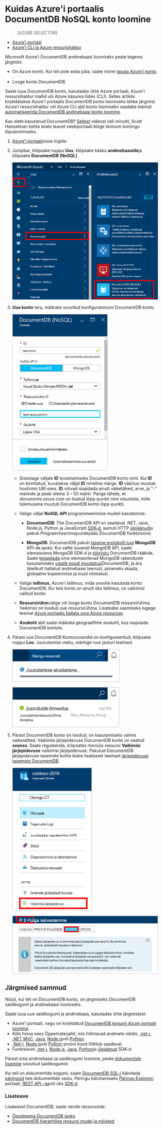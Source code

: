 <properties
    pageTitle="Kuidas luua konto DocumentDB | Microsoft Azure'i"
    description="Azure'i DocumentDB NoSQL andmebaasi koostamine. Järgige neid juhiseid DocumentDB konto loomine ja käivitamine koostamise lõõskav kiire ja globaalse skaala NoSQL andmebaasi." 
    keywords="andmebaasi koostamine"
    services="documentdb"
    documentationCenter=""
    authors="mimig1"
    manager="jhubbard"
    editor="monicar"/>

<tags
    ms.service="documentdb"
    ms.workload="data-services"
    ms.tgt_pltfrm="na"
    ms.devlang="na"
    ms.topic="get-started-article"
    ms.date="10/17/2016"
    ms.author="mimig"/>

# <a name="how-to-create-a-documentdb-nosql-account-using-the-azure-portal"></a>Kuidas Azure'i portaalis DocumentDB NoSQL konto loomine

> [AZURE.SELECTOR]
- [Azure'i portaal](documentdb-create-account.md)
- [Azure'i CLI ja Azure ressursihaldur](documentdb-automation-resource-manager-cli.md)

Microsoft Azure'i DocumentDB andmebaasi loomiseks peate tegema järgmist:

- On Azure konto. Kui teil pole seda juba, saate mõne [tasuta Azure'i konto](https://azure.microsoft.com/free) . 
- Looge konto DocumentDB.  

Saate luua DocumentDB konto, kasutades ühte Azure portaali, Azure'i ressursihaldur mallid või Azure käsurea liides (CLI). Selles artiklis kirjeldatakse Azure'i portaalis DocumentDB konto loomiseks tehke järgmist. Azure'i ressursihaldur või Azure CLI abil konto loomiseks vaadake teemat [automatiseerida DocumentDB andmebaasi konto loomine](documentdb-automation-resource-manager-cli.md).

Kas olete kasutanud DocumentDB? [Sellest](https://azure.microsoft.com/documentation/videos/create-documentdb-on-azure/) videost neli minutit, Scott Hanselman kohta leiate teavet veebiportaali kõige levinum toimingu lõpuleviimiseks.

1.  [Azure'i portaali](https://portal.azure.com/)sisse logida.
2.  Jumpbar, klõpsake nuppu **Uus**, klõpsake käsku **andmebaaside**ja klõpsake **DocumentDB (NoSQL)**. 

    ![Kuvatõmmis Azure portaali, esiletõstmine rohkem teenuseid ja DocumentDB (NoSQL)](./media/documentdb-create-account/create-nosql-db-databases-json-tutorial-1.png)  

3. **Uue konto** tera, määrake soovitud konfiguratsiooni DocumentDB konto.

    ![Uue DocumentDB tera kuvatõmmis](./media/documentdb-create-account/create-nosql-db-databases-json-tutorial-2.png)

    - Sisestage väljale **ID** tuvastamiseks DocumentDB konto nimi.  Kui **ID** on kinnitatud, kuvatakse väljal **ID** roheline märge. **ID** väärtus muutub hostinimi URI sees. **ID** võivad sisaldada ainult väiketähed, arve, ja "-" märkide ja peab olema 3 – 50 märki. Pange tähele, et *documents.azure.com* on lisatud lõpp-punkti nimi otsustate, mille tulemusena muutub DocumentDB konto lõpp-punkti.

    - Valige väljal **NoSQL API** programmeerimise mudeli kasutamine:
        - **DocumentDB**: The DocumentDB API on saadaval .NET, Java, Node.js, Python ja JavaScripti [SDK-d](documentdb-sdk-dotnet.md), samuti HTTP [ülejäänud](https://msdn.microsoft.com/library/azure/dn781481.aspx)ja pakub Programmeerimisjuurdepääs DocumentDB funktsioone. 
       
        - **MongoDB**: DocumentDB pakub [taseme protokolli tugi](documentdb-protocol-mongodb.md) **MongoDB** API-de jaoks. Kui valite suvandi MongoDB API, saate olemasoleva MongoDB SDK-d ja [tööriistu](documentdb-mongodb-mongochef.md) DocumentDB rääkida. Saate [teisaldada](documentdb-import-data.md) oma olemasolevad MongoDB rakenduste kasutamiseks [vajalik koodi muudatusi](documentdb-connect-mongodb-account.md)DocumentDB, ja ära täielikult hallatud andmebaasi teenust, piiramatu skaala, globaalne kopeerimise ja muid võimalusi.

    - Valige **tellimus**, Azure'i tellimus, mida soovite kasutada konto DocumentDB. Kui teie konto on ainult üks tellimus, on vaikimisi valitud konto.

    - **Ressursirühm**valige või looge konto DocumentDB ressursirühma.  Vaikimisi on loodud uue ressursirühma. Lisateabe saamiseks lugege teemat [Azure portaalis hallata oma Azure ressursse](../articles/azure-portal/resource-group-portal.md).

    - **Asukoht** abil saate määrata geograafiline asukoht, kus majutada DocumentDB kontole. 

4.  Pärast uue DocumentDB Kontosuvandid on konfigureeritud, klõpsake nuppu **Loo**. Juurutamise oleku, märkige ruut jaoturi teatised.  

    ![Andmebaaside kiire loomine – teatised jaoturi, kus on kuvatud DocumentDB konto loomist kuvatõmmis](./media/documentdb-create-account/create-nosql-db-databases-json-tutorial-4.png)  

    ![Teatiste keskuses näitab, et DocumentDB konto on loodud ja juurutatud ressursirühma - Online andmebaasi looja teatise kuvatõmmis](./media/documentdb-create-account/create-nosql-db-databases-json-tutorial-5.png)

5.  Pärast DocumentDB konto on loodud, on kasutamiseks valmis vaikesätted. Vaikimisi järjepidevuse DocumentDB konto on seatud **seanss**.  Saate reguleerida, klõpsates menüüs ressursi **Vaikimisi järjepidevuse** vaikimisi järjepidevuse. Pakutud DocumentDB järjepidevuse tasemete kohta leiate lisateavet teemast [järjepidevuse tasemete DocumentDB](documentdb-consistency-levels.md).

    ![Kuvatõmmis ressursirühm tera – alustage rakenduste arendamise](./media/documentdb-create-account/create-nosql-db-databases-json-tutorial-6.png)  

    ![Vormindusühtsuse taseme blade - seansi järjepidevuse kuvatõmmis](./media/documentdb-create-account/create-nosql-db-databases-json-tutorial-7.png)  

[How to: Create a DocumentDB account]: #Howto
[Next steps]: #NextSteps
[documentdb-manage]:../articles/documentdb/documentdb-manage.md


## <a name="next-steps"></a>Järgmised sammud

Nüüd, kui teil on DocumentDB konto, on järgmiseks DocumentDB saidikogumi ja andmebaasi loomiseks. 

Saate luua uue saidikogumi ja andmebaas, kasutades ühte järgmistest:

- Azure'i portaali, nagu on kirjeldatud [DocumentDB kogumi Azure portaali loomine](documentdb-create-collection.md).
- Kõik hinna sees Õppematerjalid, mis hõlmavad andmete näidis: [.net-i](documentdb-get-started.md), [.NET MVC](documentdb-dotnet-application.md), [Java](documentdb-java-application.md), [Node.js](documentdb-nodejs-application.md)või [Python](documentdb-python-application.md).
- [.Net-i](documentdb-dotnet-samples.md#database-examples), [Node.js](documentdb-nodejs-samples.md#database-examples)või [Python](documentdb-python-samples.md#database-examples) proovi kood GitHub saadaval.
- Funktsiooni [.net-i](documentdb-sdk-dotnet.md), [Node.js](documentdb-sdk-node.md), [Java](documentdb-sdk-java.md), [Python](documentdb-sdk-python.md)ja [ülejäänud](https://msdn.microsoft.com/library/azure/mt489072.aspx) SDK-d.

Pärast oma andmebaasi ja saidikogumi loomine, peate [dokumentide lisamine](documentdb-view-json-document-explorer.md) soovitud saidikogumid.

Kui teil on dokumentide kogumi, saate [DocumentDB SQL-i](documentdb-sql-query.md) käivitada [päringuid](documentdb-sql-query.md#executing-queries) teie dokumentide vastu. Päringu käivitamiseks [Päringu Exploreri](documentdb-query-collections-query-explorer.md) portaali, [REST API -ga](https://msdn.microsoft.com/library/azure/dn781481.aspx)või üks [SDK-d](documentdb-sdk-dotnet.md).

### <a name="learn-more"></a>Lisateave

Lisateavet DocumentDB, saate nende ressursside:

-   [Õppeteema DocumentDB jaoks](https://azure.microsoft.com/documentation/learning-paths/documentdb/)
-   [DocumentDB hierarhilise ressursi mudel ja mõisted](documentdb-resources.md)
